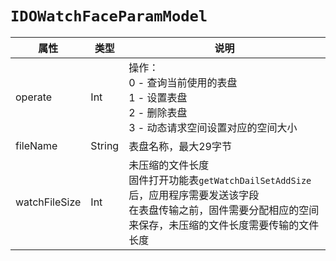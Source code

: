 # `IDOWatchFaceParamModel`

| 属性        | 类型    | 说明         |
| ----------- | ------- | ------------ |
| operate | Int | 操作：<br/>0 - 查询当前使用的表盘<br/>1 - 设置表盘<br/>2 - 删除表盘<br/>3 - 动态请求空间设置对应的空间大小 |
| fileName | String | 表盘名称，最大29字节 |
| watchFileSize | Int | 未压缩的文件长度<br/>固件打开功能表`getWatchDailSetAddSize`后，应用程序需要发送该字段<br/>在表盘传输之前，固件需要分配相应的空间来保存，未压缩的文件长度需要传输的文件长度 |

